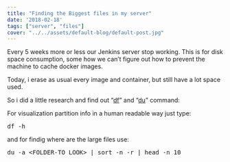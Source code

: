 ```yaml
---
title: "Finding the Biggest files in my server"
date: '2018-02-18'
tags: ["server", "files"]
cover: "../../assets/default-blog/default-post.jpg"
---
```

Every 5 weeks more or less our Jenkins server stop working. This is for disk space consumption, some how we can&#8217;t figure out how to prevent the machine to cache docker images.

Today, i erase as usual every image and container, but still have a lot space used.

So i did a little research and find out &#8220;[df](https://linux.die.net/man/1/df)&#8221; and &#8220;[du](https://linux.die.net/man/1/du)&#8221; command:

For visualization partition info in a human readable way just type:

<pre class="prettyprint">df -h</pre>

and for findig where are the large files use:

<pre class="prettyprint">du -a &lt;FOLDER-TO_LOOK&gt; | sort -n -r | head -n 10</pre>
